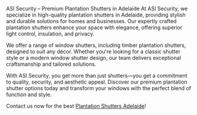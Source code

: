 ASI Security – Premium Plantation Shutters in Adelaide
At ASI Security, we specialize in high-quality plantation shutters in Adelaide, providing stylish and durable solutions for homes and businesses. Our expertly crafted plantation shutters enhance your space with elegance, offering superior light control, insulation, and privacy.

We offer a range of window shutters, including timber plantation shutters, designed to suit any décor. Whether you're looking for a classic shutter style or a modern window shutter design, our team delivers exceptional craftsmanship and tailored solutions.

With ASI Security, you get more than just shutters—you get a commitment to quality, security, and aesthetic appeal. Discover our premium plantation shutter options today and transform your windows with the perfect blend of function and style.

Contact us now for the best <a href="https://asisecurity.com.au/plantation-shutters/">Plantation Shutters Adelaide</a>!
